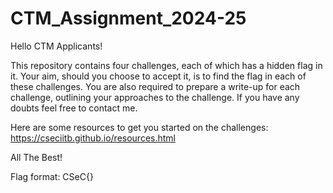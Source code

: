 # CTM_Assignment_2024-25

Hello CTM Applicants!

This repository contains four challenges, each of which has a hidden flag in it. Your aim, should you choose to accept it, is to find the flag in each of these challenges. You are also required to prepare a write-up for each challenge, outlining your approaches to the challenge. If you have any doubts feel free to contact me. 

Here are some resources to get you started on the challenges: \
https://cseciitb.github.io/resources.html

All The Best!

Flag format: CSeC{}
